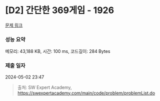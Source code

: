 # [D2] 간단한 369게임 - 1926 

[문제 링크](https://swexpertacademy.com/main/code/problem/problemDetail.do?contestProbId=AV5PTeo6AHUDFAUq) 

### 성능 요약

메모리: 43,188 KB, 시간: 100 ms, 코드길이: 284 Bytes

### 제출 일자

2024-05-02 23:47



> 출처: SW Expert Academy, https://swexpertacademy.com/main/code/problem/problemList.do